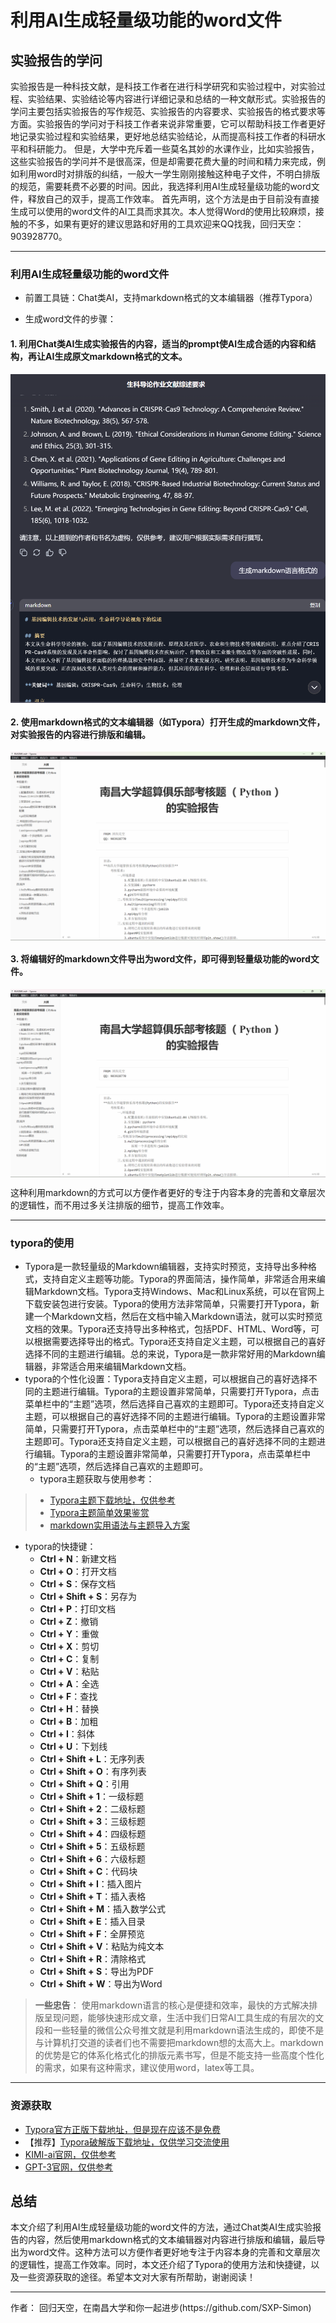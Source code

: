 # 利用AI生成轻量级功能的word文件

## 实验报告的学问
实验报告是一种科技文献，是科技工作者在进行科学研究和实验过程中，对实验过程、实验结果、实验结论等内容进行详细记录和总结的一种文献形式。实验报告的学问主要包括实验报告的写作规范、实验报告的内容要求、实验报告的格式要求等方面。实验报告的学问对于科技工作者来说非常重要，它可以帮助科技工作者更好地记录实验过程和实验结果，更好地总结实验结论，从而提高科技工作者的科研水平和科研能力。
但是，大学中充斥着一些莫名其妙的水课作业，比如实验报告，这些实验报告的学问并不是很高深，但是却需要花费大量的时间和精力来完成，例如利用word时对排版的纠结，一般大一学生刚刚接触这种电子文件，不明白排版的规范，需要耗费不必要的时间。因此，我选择利用AI生成轻量级功能的word文件，释放自己的双手，提高工作效率。
	首先声明，这个方法是由于目前没有直接生成可以使用的word文件的AI工具而求其次。本人觉得Word的使用比较麻烦，接触的不多，如果有更好的建议思路和好用的工具欢迎来QQ找我，回归天空：903928770。

***
### 利用AI生成轻量级功能的word文件

- 前置工具链：Chat类AI，支持markdown格式的文本编辑器（推荐Typora）

- 生成word文件的步骤：

#### 1. 利用Chat类AI生成实验报告的内容，适当的prompt使AI生成合适的内容和结构，再让AI生成原文markdown格式的文本。

  <img src="./屏幕截图 2024-12-27 002814.png" alt="生成可复制的markdown文段" style="display:block;margin-left: auto;margin-right: auto;">


#### 2. 使用markdown格式的文本编辑器（如Typora）打开生成的markdown文件，对实验报告的内容进行排版和编辑。


 <img src="./屏幕截图 2024-12-27 003414.png" alt="typora编辑" style="display:block;margin-left: auto;margin-right: auto;">


#### 3. 将编辑好的markdown文件导出为word文件，即可得到轻量级功能的word文件。


<img src="./屏幕截图 2024-12-27 003414.png" alt="导出为word文件" style="display:block;margin-left: auto;margin-right: auto;">


这种利用markdown的方式可以方便作者更好的专注于内容本身的完善和文章层次的逻辑性，而不用过多关注排版的细节，提高工作效率。
***
### typora的使用
- Typora是一款轻量级的Markdown编辑器，支持实时预览，支持导出多种格式，支持自定义主题等功能。Typora的界面简洁，操作简单，非常适合用来编辑Markdown文档。Typora支持Windows、Mac和Linux系统，可以在官网上下载安装包进行安装。Typora的使用方法非常简单，只需要打开Typora，新建一个Markdown文档，然后在文档中输入Markdown语法，就可以实时预览文档的效果。Typora还支持导出多种格式，包括PDF、HTML、Word等，可以根据需要选择导出的格式。Typora还支持自定义主题，可以根据自己的喜好选择不同的主题进行编辑。总的来说，Typora是一款非常好用的Markdown编辑器，非常适合用来编辑Markdown文档。
- typora的个性化设置：Typora支持自定义主题，可以根据自己的喜好选择不同的主题进行编辑。Typora的主题设置非常简单，只需要打开Typora，点击菜单栏中的“主题”选项，然后选择自己喜欢的主题即可。Typora还支持自定义主题，可以根据自己的喜好选择不同的主题进行编辑。Typora的主题设置非常简单，只需要打开Typora，点击菜单栏中的“主题”选项，然后选择自己喜欢的主题即可。Typora还支持自定义主题，可以根据自己的喜好选择不同的主题进行编辑。Typora的主题设置非常简单，只需要打开Typora，点击菜单栏中的“主题”选项，然后选择自己喜欢的主题即可。
  - typora主题获取与使用参考：
>  - [Typora主题下载地址，仅供参考](https://theme.typora.io)
>  - [Typora主题简单效果鉴赏](https://www.zhihu.com/question/599918639/answer/3021627760)
>  - [markdown实用语法与主题导入方案](https://zhuanlan.zhihu.com/p/628081653)

- typora的快捷键：
  - **Ctrl + N**：新建文档
  - **Ctrl + O**：打开文档
  - **Ctrl + S**：保存文档
  - **Ctrl + Shift + S**：另存为
  - **Ctrl + P**：打印文档
  - **Ctrl + Z**：撤销
  - **Ctrl + Y**：重做
  - **Ctrl + X**：剪切
  - **Ctrl + C**：复制
  - **Ctrl + V**：粘贴
  - **Ctrl + A**：全选
  - **Ctrl + F**：查找
  - **Ctrl + H**：替换
  - **Ctrl + B**：加粗
  - **Ctrl + I**：斜体
  - **Ctrl + U**：下划线
  - **Ctrl + Shift + L**：无序列表
  - **Ctrl + Shift + O**：有序列表
  - **Ctrl + Shift + Q**：引用
  - **Ctrl + Shift + 1**：一级标题
  - **Ctrl + Shift + 2**：二级标题
  - **Ctrl + Shift + 3**：三级标题
  - **Ctrl + Shift + 4**：四级标题
  - **Ctrl + Shift + 5**：五级标题
  - **Ctrl + Shift + 6**：六级标题
  - **Ctrl + Shift + C**：代码块
  - **Ctrl + Shift + I**：插入图片
  - **Ctrl + Shift + T**：插入表格
  - **Ctrl + Shift + M**：插入数学公式
  - **Ctrl + Shift + E**：插入目录
  - **Ctrl + Shift + F**：全屏预览
  - **Ctrl + Shift + V**：粘贴为纯文本
  - **Ctrl + Shift + R**：清除格式
  - **Ctrl + Shift + S**：导出为PDF
  - **Ctrl + Shift + W**：导出为Word

> **一些忠告**：
> 使用markdown语言的核心是便捷和效率，最快的方式解决排版呈现问题，能够快速形成文章，生活中我们日常AI工具生成的有层次的文段和一些轻量的微信公众号推文就是利用markdown语法生成的，即使不是与计算机打交道的读者们也不需要把markdown想的太高大上。markdown的优势是它的体系化格式化的排版元素书写，但是不能支持一些高度个性化的需求，如果有这种需求，建议使用word，latex等工具。

***
### 资源获取
- [Typora官方正版下载地址，但是现在应该不是免费](https://www.typora.io)
- 【推荐】[Typora破解版下载地址，仅供学习交流使用](https://zhuanlan.zhihu.com/p/648915268)
- [KIMI-ai官网，仅供参考](https://www.kimi-ai.com)
- [GPT-3官网，仅供参考](https://www.openai.com/gpt-3)

## 总结
本文介绍了利用AI生成轻量级功能的word文件的方法，通过Chat类AI生成实验报告的内容，然后使用markdown格式的文本编辑器对内容进行排版和编辑，最后导出为word文件。这种方法可以方便作者更好地专注于内容本身的完善和文章层次的逻辑性，提高工作效率。同时，本文还介绍了Typora的使用方法和快捷键，以及一些资源获取的途径。希望本文对大家有所帮助，谢谢阅读！


***
<footer>
作者：
回归天空，在南昌大学和你一起进步(https://github.com/SXP-Simon)
</footer>
